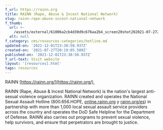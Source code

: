 ```yaml
---
f_url: https://rainn.org
title: RAINN (Rape, Abuse & Incest National Network)
slug: rainn-rape-abuse-incest-national-network
f_thumb:
  url: >-
    /assets/external/61006a2cb4d30d9c676aa2b4_screen20shot202021-07-2720at201.18.47%20PM.png
  alt: null
f_category: cms/resources-categories/hotline.md
updated-on: '2021-12-01T23:38:58.937Z'
created-on: '2021-07-27T20:19:05.509Z'
published-on: '2021-12-01T23:38:58.937Z'
f_url-text: Visit website
layout: '[resources].html'
tags: resources
---
```


RAINN [https://rainn.org/](https://rainn.org/) 

RAINN (Rape, Abuse & Incest National Network) is the nation's largest anti-sexual violence organization. RAINN created and operates the National Sexual Assault Hotline (800.656.HOPE, [](http://online.rainn.org/) [online.rainn.org](https://online.rainn.org/) y [rainn.org/es](https://rainn.org/es/)) in partnership with more than 1,000 local sexual assault service providers across the country and operates the DoD Safe Helpline for the Department of Defense. RAINN also carries out programs to prevent sexual violence, help survivors, and ensure that perpetrators are brought to justice.
